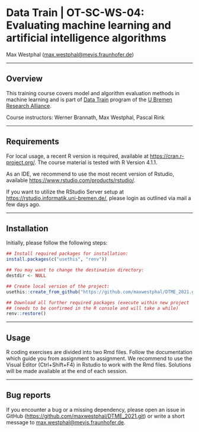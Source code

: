 Data Train \| OT-SC-WS-04: Evaluating machine learning and artificial
intelligence algorithms
================
Max Westphal (<max.westphal@mevis.fraunhofer.de>)

------------------------------------------------------------------------

## Overview

This training course covers model and algorithm evaluation methods in
machine learning and is part of [Data
Train](https://www.uni-bremen.de/en/research-alliance/research-data/data-train)
program of the [U Bremen Research
Alliance](https://www.uni-bremen.de/en/research-alliance).

Course instructors: Werner Brannath, Max Westphal, Pascal Rink

------------------------------------------------------------------------

## Requirements

For local usage, a recent R version is required, available at
<https://cran.r-project.org/>. The course material is tested with R
Version 4.1.1.

As an IDE, we recommend to use the most recent version of Rstudio,
available <https://www.rstudio.com/products/rstudio/>.

If you want to utilize the RStudio Server setup at
<https://rstudio.informatik.uni-bremen.de/>, please login as outlined
via mail a few days ago.

------------------------------------------------------------------------

## Installation

Initially, please follow the following steps:

``` r
## Install required packages for installation:
install.packages(c("usethis", "renv"))

## You may want to change the destination directory:
destdir <- NULL

## Create local version of the project: 
usethis::create_from_github("https://github.com/maxwestphal/DTME_2021.git", destdir)

## Download all further required packages (execute within new project 'DTME_2021'):
## (needs to be confirmed in the R console and will take a while)
renv::restore()
```

------------------------------------------------------------------------

## Usage

R coding exercises are divided into two Rmd files. Follow the
documentation which guide you from assignment to assignment. We
recommend to use the Visual Editor (Ctrl+Shift+F4) in Rstudio to work
with the Rmd files. Solutions will be made available at the end of each
session.

------------------------------------------------------------------------

## Bug reports

If you encounter a bug or a missing dependency, please open an issue in
GitHub (<https://github.com/maxwestphal/DTME_2021.git>) or write a short
message to <max.westphal@mevis.fraunhofer.de>.
